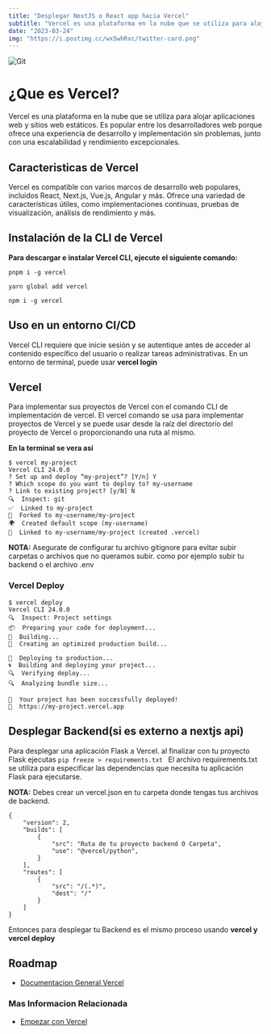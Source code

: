 ```yaml
---
title: "Desplegar NextJS o React app hacia Vercel"
subtitle: "Vercel es una plataforma en la nube que se utiliza para alojar aplicaciones web y sitios web estáticos."
date: "2023-03-24"
img: "https://i.postimg.cc/wx5whRxc/twitter-card.png"
---
```





![Git](https://i.postimg.cc/VvBj4wTf/1-lem-PUUXQmg-BZHQF9-V-u-jw.png)


# ¿Que es Vercel?

Vercel es una plataforma en la nube que se utiliza para alojar aplicaciones web y sitios web estáticos. Es popular entre los desarrolladores web porque ofrece una experiencia de desarrollo y implementación sin problemas, junto con una escalabilidad y rendimiento excepcionales.



## Caracteristicas de Vercel

Vercel es compatible con varios marcos de desarrollo web populares, incluidos React, Next.js, Vue.js, Angular y más. Ofrece una variedad de características útiles, como implementaciones continuas, pruebas de visualización, análisis de rendimiento y más.


## Instalación de la CLI de Vercel

**Para descargar e instalar Vercel CLI, ejecute el siguiente comando:**

```pnpm
pnpm i -g vercel
```

```yarn
yarn global add vercel
```
```npm
npm i -g vercel
```
## Uso en un entorno CI/CD

Vercel CLI requiere que inicie sesión y se autentique antes de acceder al contenido específico del usuario o realizar tareas administrativas. En un entorno de terminal, puede usar **vercel login**

## Vercel

Para implementar sus proyectos de Vercel con el comando CLI de implementación de vercel.
El vercel comando se usa para implementar proyectos de Vercel y se puede usar desde la raíz del directorio del proyecto de Vercel o proporcionando una ruta al mismo.

**En la terminal se vera asi**

```git
$ vercel my-project
Vercel CLI 24.0.0
? Set up and deploy “my-project”? [Y/n] Y
? Which scope do you want to deploy to? my-username
? Link to existing project? [y/N] N
🔍  Inspect: git
✅  Linked to my-project
🍴  Forked to my-username/my-project
🌍  Created default scope (my-username)
🔗  Linked to my-username/my-project (created .vercel)
```

**NOTA:** Asegurate de configurar tu archivo gitignore para evitar subir carpetas o archivos que no queramos subir. como por ejemplo subir tu backend o el archivo .env


### Vercel Deploy

```
$ vercel deploy
Vercel CLI 24.0.0
🔍  Inspect: Project settings
📦  Preparing your code for deployment...
🔨  Building...
📂  Creating an optimized production build...

🚀  Deploying to production...
🌀  Building and deploying your project...
🔍  Verifying deploy...
🔍  Analyzing bundle size...

🎉  Your project has been successfully deployed!
🔗  https://my-project.vercel.app
```



## Desplegar Backend(si es externo a nextjs api)

Para desplegar una aplicación Flask a Vercel. al finalizar con tu proyecto Flask ejecutas ```pip freeze > requirements.txt ``` El archivo requirements.txt se utiliza para especificar las dependencias que necesita tu aplicación Flask para ejecutarse. 

**NOTA:** Debes crear un vercel.json en tu carpeta donde tengas tus archivos de backend. 

```
{
    "version": 2,
    "builds": [
        {
            "src": "Ruta de tu proyecto backend O Carpeta",
            "use": "@vercel/python",
        }
    ],
    "routes": [
        {
            "src": "/(.*)",
            "dest": "/"
        }
    ]
}
```

Entonces para desplegar tu Backend es el mismo proceso usando **vercel y vercel deploy**


## Roadmap

- [Documentacion General Vercel](https://vercel.com/docs/cli)

### Mas Informacion Relacionada

- [Empezar con Vercel](https://vercel.com/docs/concepts/get-started)




